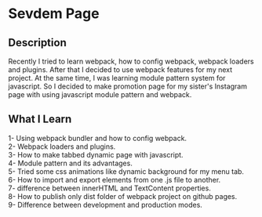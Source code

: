   # Sevdem Page
  
  ## Description
  Recently I tried to learn webpack, how to config webpack, webpack loaders and plugins. After that I decided to use webpack features for my next project.
  At the same time, I was learning module pattern system for javascript. So I decided to make promotion page for my sister's Instagram page with using javascript module  pattern and webpack.
  ## What I Learn
  1- Using webpack bundler and how to config webpack.
  <br>
  2- Webpack loaders and plugins.
  <br>
  3- How to make tabbed dynamic page with javascript.
  <br>
  4- Module pattern and its advantages.
  <br>
  5- Tried some css animations like dynamic background for my menu tab.
  <br>
  6- How to import and export elements from one .js file to another.
  <br>
  7- difference between innerHTML and TextContent properties.
  <br>
  8- How to publish only dist folder of webpack project on github pages. 
  <br>
  9- Difference between development and production modes.
